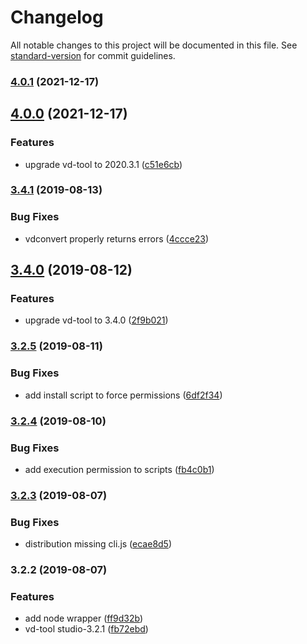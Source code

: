 # Changelog

All notable changes to this project will be documented in this file. See [standard-version](https://github.com/conventional-changelog/standard-version) for commit guidelines.

### [4.0.1](https://github.com/stasson/vd-tool/compare/v4.0.0...v4.0.1) (2021-12-17)

## [4.0.0](https://github.com/stasson/vd-tool/compare/v3.4.1...v4.0.0) (2021-12-17)


### Features

* upgrade vd-tool to 2020.3.1 ([c51e6cb](https://github.com/stasson/vd-tool/commit/c51e6cb2b8707a6fbe7ced3b4e0270b530abf1e5))

### [3.4.1](https://github.com/stasson/vd-tool/compare/v3.4.0...v3.4.1) (2019-08-13)


### Bug Fixes

* vdconvert properly returns errors ([4ccce23](https://github.com/stasson/vd-tool/commit/4ccce23))

## [3.4.0](https://github.com/stasson/vd-tool/compare/v3.2.5...v3.4.0) (2019-08-12)


### Features

* upgrade vd-tool to 3.4.0 ([2f9b021](https://github.com/stasson/vd-tool/commit/2f9b021))

### [3.2.5](https://github.com/stasson/vd-tool/compare/v3.2.4...v3.2.5) (2019-08-11)


### Bug Fixes

* add install script to force permissions ([6df2f34](https://github.com/stasson/vd-tool/commit/6df2f34))

### [3.2.4](https://github.com/stasson/vd-tool/compare/v3.2.3...v3.2.4) (2019-08-10)


### Bug Fixes

* add execution permission to scripts ([fb4c0b1](https://github.com/stasson/vd-tool/commit/fb4c0b1))

### [3.2.3](https://github.com/stasson/vd-tool/compare/v3.2.2...v3.2.3) (2019-08-07)


### Bug Fixes

* distribution missing cli.js ([ecae8d5](https://github.com/stasson/vd-tool/commit/ecae8d5))

### 3.2.2 (2019-08-07)

### Features

* add node wrapper ([ff9d32b](https://github.com/stasson/vd-tool/commit/ff9d32b))
* vd-tool studio-3.2.1 ([fb72ebd](https://github.com/stasson/vd-tool/commit/fb72ebd))
